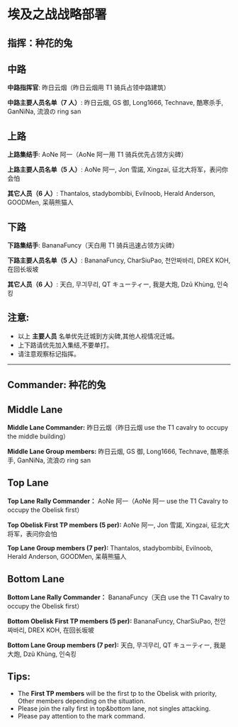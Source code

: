 # 埃及之战战略部署

## 指挥：种花的兔

## 中路

**中路指挥官**: 昨日云烟（昨日云烟用 T1 骑兵占领中路建筑）

**中路主要人员名单（7 人）**: 昨日云烟, GS 御, Long1666, Technave, 酷寒杀手, GanNiNa, 流浪の ring san

## 上路

**上路集结手**: AoNe 阿一（AoNe 阿一用 T1 骑兵优先占领方尖碑）

**上路主要人员名单（5 人）**: AoNe 阿一, Jon 雪諾, Xingzai, 征北大将军，表问你会怕

**其它人员（6 人）**: Thantalos, stadybombibi, Evilnoob, Herald Anderson, GOODMen, 呆萌熊猫人

## 下路

**下路集结手**: BananaFuncy（天白用 T1 骑兵迅速占领方尖碑）

**下路主要人员名单（5 人）**: BananaFuncy, CharSiuPao, 천안짜바리, DREX KOH, 在回长坂坡

**其它人员（6 人）**: 天白, 무긔무리, QT キューティー, 我是大炮, Dzũ Khùng, 인숙킹

## 注意:

- 以上 **主要人员** 名单优先迁城到方尖碑,其他人视情况迁城。
- 上下路请优先加入集结,不要单打。
- 请注意观察标记指挥。

---

## Commander: 种花的兔

## Middle Lane

**Middle Lane Commander:** 昨日云烟（昨日云烟 use the T1 cavalry to occupy the middle building）

**Middle Lane Group members:** 昨日云烟, GS 御, Long1666, Technave, 酷寒杀手, GanNiNa, 流浪の ring san

## Top Lane

**Top Lane Rally Commander：** AoNe 阿一（AoNe 阿一 use the T1 Cavalry to occupy the Obelisk first）

**Top Obelisk First TP members (5 per):** AoNe 阿一, Jon 雪諾, Xingzai, 征北大将军，表问你会怕

**Top Lane Group members (7 per):** Thantalos, stadybombibi, Evilnoob, Herald Anderson, GOODMen, 呆萌熊猫人

## Bottom Lane

**Bottom Lane Rally Commander：** BananaFuncy（天白 use the T1 Cavalry to occupy the Obelisk first）

**Bottom Obelisk First TP members (5 per):** BananaFuncy, CharSiuPao, 천안짜바리, DREX KOH, 在回长坂坡

**Bottom Lane Group members (7 per):** 天白, 무긔무리, QT キューティー, 我是大炮, Dzũ Khùng, 인숙킹

## Tips:

- The **First TP members** will be the first tp to the Obelisk with priority, Other members depending on the situation.
- Please join the rally first in top&bottom lane, not singles attacking.
- Please pay attention to the mark command.
